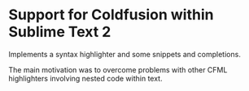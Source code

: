 # Support for Coldfusion within Sublime Text 2
Implements a syntax highlighter and some snippets and completions.

The main motivation was to overcome problems with other CFML highlighters involving nested code within text.
